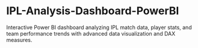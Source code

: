 # IPL-Analysis-Dashboard-PowerBI
Interactive Power BI dashboard analyzing IPL match data, player stats, and team performance trends with advanced data visualization and DAX measures.
